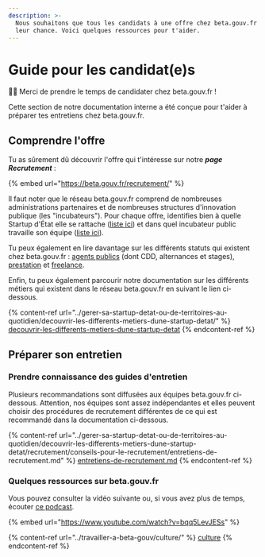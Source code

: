 ```yaml
---
description: >-
  Nous souhaitons que tous les candidats à une offre chez beta.gouv.fr aient
  leur chance. Voici quelques ressources pour t'aider.
---
```


# Guide pour les candidat(e)s

👋🏽 Merci de prendre le temps de candidater chez beta.gouv.fr !

Cette section de notre documentation interne a été conçue pour t'aider à préparer tes entretiens chez beta.gouv.fr.

## Comprendre l'offre

Tu as sûrement dû découvrir l'offre qui t'intéresse sur notre _**page Recrutement**_ :

{% embed url="https://beta.gouv.fr/recrutement/" %}

Il faut noter que le réseau beta.gouv.fr comprend de nombreuses administrations partenaires et de nombreuses structures d'innovation publique (les "incubateurs"). Pour chaque offre, identifies bien à quelle Startup d'État elle se rattache ([liste ici](https://beta.gouv.fr/startups/)) et dans quel incubateur public travaille son équipe ([liste ici](https://beta.gouv.fr/communaute/)).

Tu peux également en lire davantage sur les différents statuts qui existent chez beta.gouv.fr : [agents publics](../travailler-a-beta-gouv/actions-transverses/les-differents-statuts/fonctionnaires-et-contractuels-de-la-fonction-publique.md) (dont CDD, alternances et stages), [prestation](../travailler-a-beta-gouv/actions-transverses/sengager-dans-une-action-transverse/salaries-des-societes-de-prestation.md) et [freelance](../travailler-a-beta-gouv/recrutement/devenir-freelance.md).

Enfin, tu peux également parcourir notre documentation sur les différents métiers qui existent dans le réseau beta.gouv.fr en suivant le lien ci-dessous.

{% content-ref url="../gerer-sa-startup-detat-ou-de-territoires-au-quotidien/decouvrir-les-differents-metiers-dune-startup-detat/" %}
[decouvrir-les-differents-metiers-dune-startup-detat](../gerer-sa-startup-detat-ou-de-territoires-au-quotidien/decouvrir-les-differents-metiers-dune-startup-detat/)
{% endcontent-ref %}

## Préparer son entretien

### Prendre connaissance des guides d'entretien

Plusieurs recommandations sont diffusées aux équipes beta.gouv.fr ci-dessous. Attention, nos équipes sont assez indépendantes et elles peuvent choisir des procédures de recrutement différentes de ce qui est recommandé dans la documentation ci-dessous.

{% content-ref url="../gerer-sa-startup-detat-ou-de-territoires-au-quotidien/decouvrir-les-differents-metiers-dune-startup-detat/recrutement/conseils-pour-le-recrutement/entretiens-de-recrutement.md" %}
[entretiens-de-recrutement.md](../gerer-sa-startup-detat-ou-de-territoires-au-quotidien/decouvrir-les-differents-metiers-dune-startup-detat/recrutement/conseils-pour-le-recrutement/entretiens-de-recrutement.md)
{% endcontent-ref %}

### Quelques ressources sur beta.gouv.fr

Vous pouvez consulter la vidéo suivante ou, si vous avez plus de temps, écouter [ce podcast](https://yolocracy.org/publications/turbulents-5-ishan-bhojwani-beta-gouv/).

{% embed url="https://www.youtube.com/watch?v=bqq5LevJESs" %}

{% content-ref url="../travailler-a-beta-gouv/culture/" %}
[culture](../travailler-a-beta-gouv/culture/)
{% endcontent-ref %}
